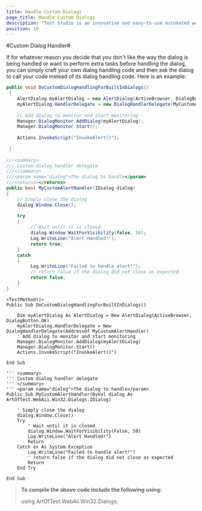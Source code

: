 ```yaml
---
title: Handle Custom Dialogs
page_title: Handle Custom Dialogs
description: "Test Studio is an innovative and easy-to-use automated web, WPF and load testing solution. Test Studio tests support essential technologies like ASP.NET AJAX, Silverlight, PHP and MVC. HTML5, Testing framework, functional testing, performance testing, load testing, exploratory testing, manual testing."
position: 10
---
```

#Custom Dialog Handler#

If for whatever reason you decide that you don't like the way the dialog is being handled or want to perform extra tasks before handling the dialog, you can simply craft your own dialog handling code and then ask the dialog to call your code instead of its dialog handling code. Here is an example:

```C#
public void DoCustomDialogHandlingForBuiltInDialogs()
 {
    AlertDialog myAlertDialog = new AlertDialog(ActiveBrowser, DialogButton.OK);
    myAlertDialog.HandlerDelegate = new DialogHandlerDelegate(MyCustomAlertHandler);
  
    // Add dialog to monitor and start monitoring
    Manager.DialogMonitor.AddDialog(myAlertDialog);
    Manager.DialogMonitor.Start();
  
    Actions.InvokeScript("InvokeAlert()");
  
 }
  
///<summary>
/// Custom dialog handler delegate
///</summary>
///<param name="dialog">The dialog to handle</param>
///<returns></returns>
public bool MyCustomAlertHandler(IDialog dialog)
{
    // Simply close the dialog
    dialog.Window.Close();
  
    try
    {
         // Wait until it is closed
         dialog.Window.WaitForVisibility(false, 50);
         Log.WriteLine("Alert Handled!");
         return true;
    }
    catch
    {
         Log.WriteLine("Failed to handle alert!");
         // return false if the dialog did not close as expected
         return false;
    }
}
```
```VB
<TestMethod()> _
Public Sub DoCustomDialogHandlingForBuiltInDialogs()
  
    Dim myAlertDialog As AlertDialog = New AlertDialog(ActiveBrowser, DialogButton.OK)
    myAlertDialog.HandlerDelegate = New DialogHandlerDelegate(AddressOf MyCustomAlertHandler)
    ' Add dialog to monitor and start monitoring
    Manager.DialogMonitor.AddDialog(myAlertDialog)
    Manager.DialogMonitor.Start()
    Actions.InvokeScript("InvokeAlert()")
  
End Sub
  
''' <summary>
''' Custom dialog handler delegate
''' </summary>
''' <param name="dialog">The dialog to handle</param>
Public Sub MyCustomAlertHandler(ByVal dialog As ArtOfTest.WebAii.Win32.Dialogs.IDialog)
  
    ' Simply close the dialog
    dialog.Window.Close()
    Try
        ' Wait until it is closed
        dialog.Window.WaitForVisibility(False, 50)
        Log.WriteLine("Alert Handled!")
        Return
    Catch ex As System.Exception
        Log.WriteLine("Failed to handle alert!")
        ' return false if the dialog did not close as expected
        Return
    End Try
  
End Sub
```


> **To compile the above code include the following using:**
>
> using ArtOfTest.WebAii.Win32.Dialogs;
